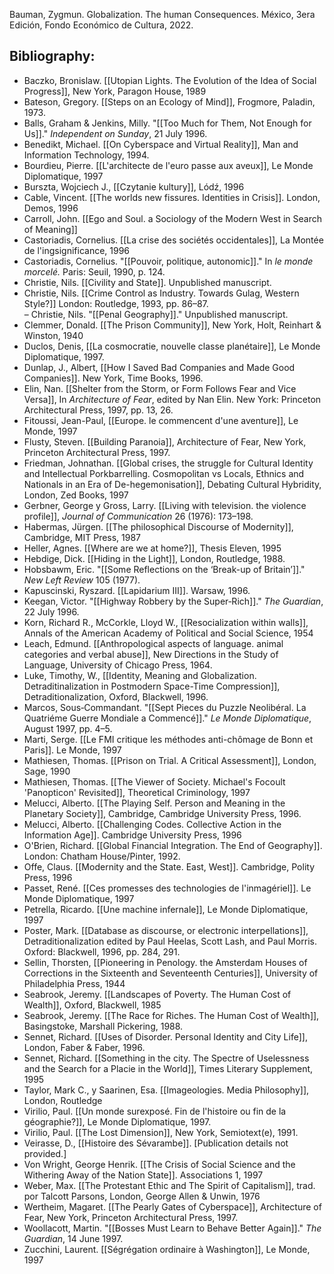 Bauman, Zygmun. Globalization. The human Consequences. México, 3era Edición, Fondo Económico de Cultura, 2022.

## Bibliography:

- Baczko, Bronislaw. [[Utopian Lights. The Evolution of the Idea of Social Progress]], New York, Paragon House, 1989
- Bateson, Gregory. [[Steps on an Ecology of Mind]], Frogmore, Paladin, 1973.
- Balls, Graham & Jenkins, Milly. "[[Too Much for Them, Not Enough for Us]]." _Independent on Sunday_, 21 July 1996.
- Benedikt, Michael. [[On Cyberspace and Virtual Reality]], Man and Information Technology, 1994.
- Bourdieu, Pierre. [[L'architecte de l'euro passe aux aveux]], Le Monde Diplomatique, 1997
- Burszta, Wojciech J., [[Czytanie kultury]], Lódź, 1996
- Cable, Vincent. [[The worlds new fissures. Identities in Crisis]]. London, Demos, 1996
- Carroll, John. [[Ego and Soul. a Sociology of the Modern West in Search of Meaning]]
- Castoriadis, Cornelius. [[La crise des sociétés occidentales]], La Montée de l'ingsignificance, 1996
- Castoriadis, Cornelius. "[[Pouvoir, politique, autonomic]]." In _le monde morcelé._ Paris: Seuil, 1990, p. 124.  
- Christie, Nils. [[Civility and State]]. Unpublished manuscript.
- Christie, Nils. [[Crime Control as Industry. Towards Gulag, Western Style?]] London: Routledge, 1993, pp. 86–87.  
– Christie, Nils. "[[Penal Geography]]." Unpublished manuscript.
- Clemmer, Donald. [[The Prison Community]], New York, Holt, Reinhart & Winston, 1940
- Duclos, Denis, [[La cosmocratie, nouvelle classe planétaire]], Le Monde Diplomatique, 1997.
- Dunlap, J., Albert, [[How I Saved Bad Companies and Made Good Companies]]. New York, Time Books, 1996.
- Elin, Nan. [[Shelter from the Storm, or Form Follows Fear and Vice Versa]], In _Architecture of Fear_, edited by Nan Elin. New York: Princeton Architectural Press, 1997, pp. 13, 26.
- Fitoussi, Jean-Paul, [[Europe. le commencent d'une aventure]], Le Monde, 1997
- Flusty, Steven. [[Building Paranoia]], Architecture of Fear, New York, Princeton Architectural Press, 1997.
- Friedman, Johnathan. [[Global crises, the struggle for Cultural Identity and Intellectual Porkbarrelling. Cosmopolitan vs Locals, Ethnics and Nationals in an Era of De-hegemonisation]], Debating Cultural Hybridity, London, Zed Books, 1997
- Gerbner, George y Gross, Larry. [[Living with television. the violence profile]], _Journal of Communication_ 26 (1976): 173–198.
- Habermas, Jürgen. [[The philosophical Discourse of Modernity]], Cambridge, MIT Press, 1987
- Heller, Agnes. [[Where are we at home?]], Thesis Eleven, 1995
- Hebdige, Dick. [[Hiding in the Light]], London, Routledge, 1988.
- Hobsbawm, Eric. "[[Some Reflections on the ‘Break-up of Britain’]]." _New Left Review_ 105 (1977).
- Kapuscinski, Ryszard. [[Lapidarium III]]. Warsaw, 1996.
- Keegan, Victor. "[[Highway Robbery by the Super‐Rich]]." _The Guardian_, 22 July 1996.
- Korn, Richard R., McCorkle, Lloyd W., [[Resocialization within walls]], Annals of the American Academy of Political and Social Science, 1954
- Leach, Edmund. [[Anthropological aspects of language. animal categories and verbal abuse]], New Directions in the Study of Language, University of Chicago Press, 1964.
- Luke, Timothy, W., [[Identity, Meaning and Globalization. Detraditinalization in Postmodern Space-Time Compression]], Detraditionalization, Oxford, Blackwell, 1996.
- Marcos, Sous‐Commandant. "[[Sept Pieces du Puzzle Neolibéral. La Quatriéme Guerre Mondiale a Commencé]]." _Le Monde Diplomatique_, August 1997, pp. 4–5.
- Marti, Serge. [[Le FMI critique les méthodes anti-chômage de Bonn et Paris]]. Le Monde, 1997
- Mathiesen, Thomas. [[Prison on Trial. A Critical Assessment]], London, Sage, 1990
- Mathiesen, Thomas. [[The Viewer of Society. Michael's Focoult 'Panopticon' Revisited]], Theoretical Criminology, 1997
- Melucci, Alberto. [[The Playing Self. Person and Meaning in the Planetary Society]], Cambridge, Cambridge University Press, 1996.
- Melucci, Alberto. [[Challenging Codes. Collective Action in the Information Age]]. Cambridge University Press, 1996
- O'Brien, Richard. [[Global Financial Integration. The End of Geography]]. London: Chatham House/Pinter, 1992.
- Offe, Claus. [[Modernity and the State. East, West]]. Cambridge, Polity Press, 1996
- Passet, René. [[Ces promesses des technologies de l'inmagériel]]. Le Monde Diplomatique, 1997
- Petrella, Ricardo. [[Une machine infernale]], Le Monde Diplomatique, 1997
- Poster, Mark. [[Database as discourse, or electronic interpellations]], Detraditionalization edited by Paul Heelas, Scott Lash, and Paul Morris. Oxford: Blackwell, 1996, pp. 284, 291.
- Sellin, Thorsten, [[Pioneering in Penology. the Amsterdam Houses of Corrections in the Sixteenth and Seventeenth Centuries]], University of Philadelphia Press, 1944
- Seabrook, Jeremy. [[Landscapes of Poverty. The Human Cost of Wealth]], Oxford, Blackwell, 1985
- Seabrook, Jeremy. [[The Race for Riches. The Human Cost of Wealth]], Basingstoke, Marshall Pickering, 1988.
- Sennet, Richard. [[Uses of Disorder. Personal Identity and City Life]], London, Faber & Faber, 1996.
- Sennet, Richard. [[Something in the city. The Spectre of Uselessness and the Search for a Placie in the World]], Times Literary Supplement, 1995
- Taylor, Mark C., y Saarinen, Esa. [[Imageologies. Media Philosophy]], London, Routledge
- Virilio, Paul. [[Un monde surexposé. Fin de l'histoire ou fin de la géographie?]], Le Monde Diplomatique, 1997.
- Virilio, Paul. [[The Lost Dimension]], New York, Semiotext(e), 1991.
- Veirasse, D., [[Histoire des Sévarambe]]. [Publication details not provided.]
- Von Wright, George Henrik. [[The Crisis of Social Science and the Withering Away of the Nation State]]. Associations 1, 1997
- Weber, Max. [[The Protestant Ethic and The Spirit of Capitalism]], trad. por Talcott Parsons, London, George Allen & Unwin, 1976
- Wertheim, Magaret. [[The Pearly Gates of Cyberspace]], Architecture of Fear, New York, Princeton Architectural Press, 1997.
- Woollacott, Martin. "[[Bosses Must Learn to Behave Better Again]]." _The Guardian_, 14 June 1997.
- Zucchini, Laurent. [[Ségrégation ordinaire à Washington]], Le Monde, 1997
